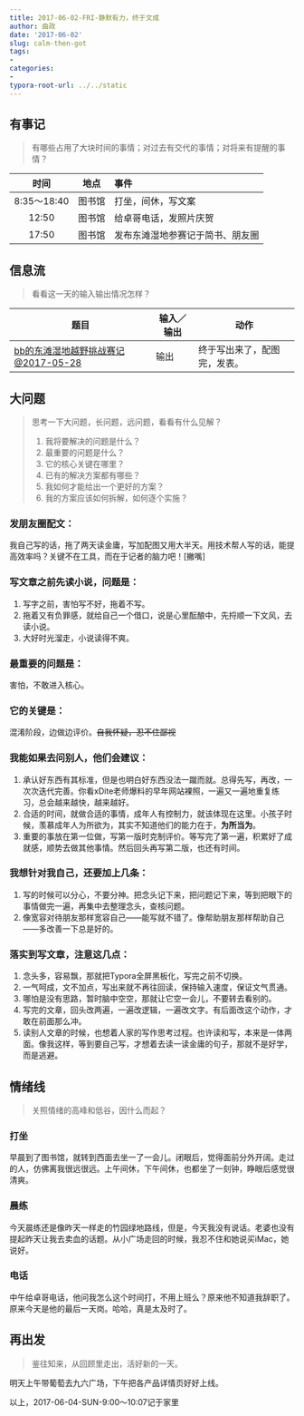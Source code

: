 ```yaml
---
title: 2017-06-02-FRI-静默有力，终于文成
author: 曲政
date: '2017-06-02'
slug: calm-then-got
tags:
- 
categories:
- 
typora-root-url: ../../static
---
```


## 有事记

>   有哪些占用了大块时间的事情；对过去有交代的事情；对将来有提醒的事情？

|    时间     |  地点  | 事件                             |
| :---------: | :----: | :------------------------------- |
| 8:35～18:40 | 图书馆 | 打坐，间休，写文案               |
|    12:50    | 图书馆 | 给卓哥电话，发照片庆贺           |
|    17:50    | 图书馆 | 发布东滩湿地参赛记于简书、朋友圈 |

## 信息流

>   看看这一天的输入输出情况怎样？

| 题目                                                         | 输入／输出 | 动作                         |
| ------------------------------------------------------------ | ---------- | ---------------------------- |
| [bb的东滩湿地越野挑战赛记@2017-05-28](https://www.jianshu.com/p/8ce68f0b2038) | 输出       | 终于写出来了，配图完，发表。 |

## 大问题

>   思考一下大问题，长问题，远问题，看看有什么见解？
>
>   1.  我将要解决的问题是什么？
>   2.  最重要的问题是什么？
>   3.  它的核心关键在哪里？
>   4.  已有的解决方案都有哪些？
>   5.  我如何才能给出一个更好的方案？
>   6.  我的方案应该如何拆解，如何逐个实施？

### 发朋友圈配文：

我自己写的话，拖了两天读金庸，写加配图又用大半天。用技术帮人写的话，能提高效率吗？关键不在工具，而在于记者的脑力吧！[撇嘴]

### 写文章之前先读小说，问题是：

1.  写字之前，害怕写不好，拖着不写。
2.  拖着又有负罪感，就给自己一个借口，说是心里酝酿中，先捋顺一下文风，去读小说。
3.  大好时光溜走，小说读得不爽。

### 最重要的问题是：

害怕，不敢进入核心。

### 它的关键是：

混淆阶段，边做边评价。~~自我怀疑，忍不住鄙视~~

### 我能如果去问别人，他们会建议：

1.  承认好东西有其标准，但是也明白好东西没法一蹴而就。总得先写，再改，一次次迭代完善。你看xDite老师爆料的早年网站裸照，一遍又一遍地重复练习，总会越来越快，越来越好。
2.  合适的时间，就做合适的事情，成年人有控制力，就该体现在这里。小孩子时候，羡慕成年人为所欲为，其实不知道他们的能力在于，**为所当为**。
3.  重要的事放在第一位做，写第一版时克制评价。等写完了第一遍，积累好了成就感，顺势去做其他事情。然后回头再写第二版，也还有时间。

### 我想针对我自己，还要加上几条：

1.  写的时候可以分心，不要分神。把念头记下来，把问题记下来，等到把眼下的事情做完一遍，再集中去整理念头，查核问题。
2.  像宽容对待朋友那样宽容自己——能写就不错了。像帮助朋友那样帮助自己——多改善一下总是好的。

### 落实到写文章，注意这几点：

1.  念头多，容易飘，那就把Typora全屏黑板化，写完之前不切换。
2.  一气呵成，文不加点，写出来就不再往回读，保持输入速度，保证文气贯通。
3.  哪怕是没有思路，暂时脑中空空，那就让它空一会儿，不要转去看别的。
4.  写完的文章，回头改两遍，一遍改逻辑，一遍改文字。有后面改这个动作，才敢在前面那么冲。
5.  读别人文章的时候，也想着人家的写作思考过程。也许读和写，本来是一体两面。像我这样，等到要自己写，才想着去读一读金庸的句子，那就不是好学，而是逃避。

## 情绪线

>   关照情绪的高峰和低谷，因什么而起？

### 打坐

早晨到了图书馆，就转到西面去坐一了一会儿。闭眼后，觉得面前分外开阔。走过的人，仿佛离我很远很远。上午间休，下午间休，也都坐了一刻钟，睁眼后感觉很清爽。

### 晨练

今天晨练还是像昨天一样走的竹园绿地路线，但是，今天我没有说话。老婆也没有提起昨天让我去卖血的话题。从小广场走回的时候，我忍不住和她说买iMac，她说好。

### 电话

中午给卓哥电话，他问我怎么这个时间打，不用上班么？原来他不知道我辞职了。原来今天是他的最后一天岗。哈哈，真是太及时了。

## 再出发

>   鉴往知来，从回顾里走出，活好新的一天。

明天上午带葡萄去九六广场，下午把各产品详情页好好上线。

以上，2017-06-04-SUN-9:00～10:07记于家里